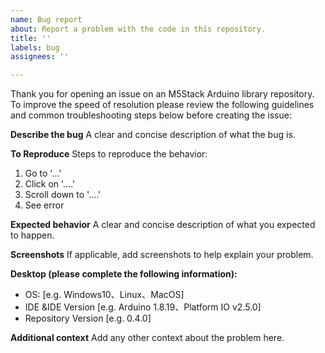 ```yaml
---
name: Bug report
about: Report a problem with the code in this repository.
title: ''
labels: bug
assignees: ''

---
```


Thank you for opening an issue on an M5Stack Arduino library repository.  To
improve the speed of resolution please review the following guidelines and
common troubleshooting steps below before creating the issue:

**Describe the bug**
A clear and concise description of what the bug is.

**To Reproduce**
Steps to reproduce the behavior:
1. Go to '...'
2. Click on '....'
3. Scroll down to '....'
4. See error

**Expected behavior**
A clear and concise description of what you expected to happen.

**Screenshots**
If applicable, add screenshots to help explain your problem.

**Desktop (please complete the following information):**
 - OS: [e.g. Windows10、Linux、MacOS]
 - IDE &IDE Version [e.g. Arduino 1.8.19、Platform IO v2.5.0]
 - Repository Version [e.g. 0.4.0]

**Additional context**
Add any other context about the problem here.
